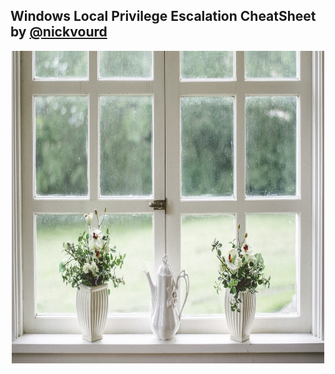 ## Windows Local Privilege Escalation CheatSheet by [@nickvourd](https://twitter.com/nickvourd)

<p align="center">
  <img width="500" height="500" src="/Pictures/Windows-Funny.jpg">
</p>

